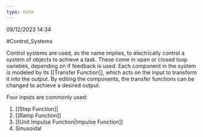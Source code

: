 ```yaml
---
type: note
---
```

09/12/2023 14:34

  #Control_Systems

Control systems are used, as the name implies, to electrically control a system of objects to achieve a task. These come in open or closed loop varieties, depending on if feedback is used. Each component in the system is modeled by its [[Transfer Function]], which acts on the input to transform it into the output. By editing the components, the transfer functions can be changed to achieve a desired output.

Four inputs are commonly used:
1. [[Step Function]]
2. [[Ramp Function]]
3. [[Unit Impulse Function|Impulse Function]]
4. Sinusoidal